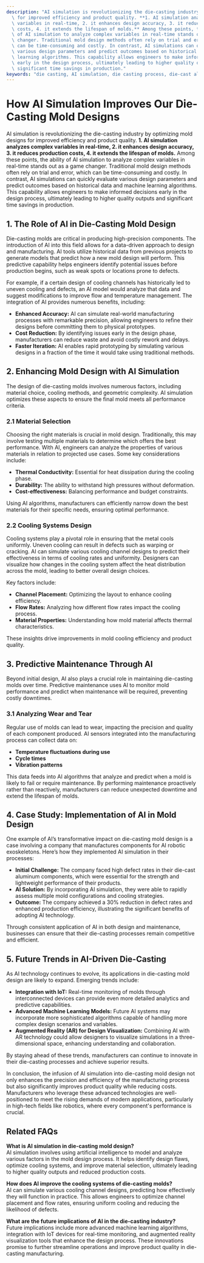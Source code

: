 ```yaml
---
description: "AI simulation is revolutionizing the die-casting industry by optimizing mold designs\
  \ for improved efficiency and product quality. **1. AI simulation analyzes complex\
  \ variables in real-time, 2. it enhances design accuracy, 3. it reduces production\
  \ costs, 4. it extends the lifespan of molds.** Among these points, the ability\
  \ of AI simulation to analyze complex variables in real-time stands out as a game\
  \ changer. Traditional mold design methods often rely on trial and error, which\
  \ can be time-consuming and costly. In contrast, AI simulations can quickly evaluate\
  \ various design parameters and predict outcomes based on historical data and machine\
  \ learning algorithms. This capability allows engineers to make informed decisions\
  \ early in the design process, ultimately leading to higher quality outputs and\
  \ significant time savings in production."
keywords: "die casting, AI simulation, die casting process, die-cast aluminum"
---
```

# How AI Simulation Improves Our Die-Casting Mold Designs

AI simulation is revolutionizing the die-casting industry by optimizing mold designs for improved efficiency and product quality. **1. AI simulation analyzes complex variables in real-time, 2. it enhances design accuracy, 3. it reduces production costs, 4. it extends the lifespan of molds.** Among these points, the ability of AI simulation to analyze complex variables in real-time stands out as a game changer. Traditional mold design methods often rely on trial and error, which can be time-consuming and costly. In contrast, AI simulations can quickly evaluate various design parameters and predict outcomes based on historical data and machine learning algorithms. This capability allows engineers to make informed decisions early in the design process, ultimately leading to higher quality outputs and significant time savings in production.

## **1. The Role of AI in Die-Casting Mold Design**

Die-casting molds are critical in producing high-precision components. The introduction of AI into this field allows for a data-driven approach to design and manufacturing. AI tools utilize historical data from previous projects to generate models that predict how a new mold design will perform. This predictive capability helps engineers identify potential issues before production begins, such as weak spots or locations prone to defects. 

For example, if a certain design of cooling channels has historically led to uneven cooling and defects, an AI model would analyze that data and suggest modifications to improve flow and temperature management. The integration of AI provides numerous benefits, including:

- **Enhanced Accuracy:** AI can simulate real-world manufacturing processes with remarkable precision, allowing engineers to refine their designs before committing them to physical prototypes.
- **Cost Reduction:** By identifying issues early in the design phase, manufacturers can reduce waste and avoid costly rework and delays.
- **Faster Iteration:** AI enables rapid prototyping by simulating various designs in a fraction of the time it would take using traditional methods.

## **2. Enhancing Mold Design with AI Simulation**

The design of die-casting molds involves numerous factors, including material choice, cooling methods, and geometric complexity. AI simulation optimizes these aspects to ensure the final mold meets all performance criteria. 

### **2.1 Material Selection**

Choosing the right materials is crucial in mold design. Traditionally, this may involve testing multiple materials to determine which offers the best performance. With AI, engineers can analyze the properties of various materials in relation to projected use cases. Some key considerations include:

- **Thermal Conductivity:** Essential for heat dissipation during the cooling phase.
- **Durability:** The ability to withstand high pressures without deformation.
- **Cost-effectiveness:** Balancing performance and budget constraints.

Using AI algorithms, manufacturers can efficiently narrow down the best materials for their specific needs, ensuring optimal performance.

### **2.2 Cooling Systems Design**

Cooling systems play a pivotal role in ensuring that the metal cools uniformly. Uneven cooling can result in defects such as warping or cracking. AI can simulate various cooling channel designs to predict their effectiveness in terms of cooling rates and uniformity. Designers can visualize how changes in the cooling system affect the heat distribution across the mold, leading to better overall design choices.

Key factors include:

- **Channel Placement:** Optimizing the layout to enhance cooling efficiency.
- **Flow Rates:** Analyzing how different flow rates impact the cooling process.
- **Material Properties:** Understanding how mold material affects thermal characteristics.

These insights drive improvements in mold cooling efficiency and product quality.

## **3. Predictive Maintenance Through AI**

Beyond initial design, AI also plays a crucial role in maintaining die-casting molds over time. Predictive maintenance uses AI to monitor mold performance and predict when maintenance will be required, preventing costly downtimes.

### **3.1 Analyzing Wear and Tear**

Regular use of molds can lead to wear, impacting the precision and quality of each component produced. AI sensors integrated into the manufacturing process can collect data on:

- **Temperature fluctuations during use**
- **Cycle times**
- **Vibration patterns**

This data feeds into AI algorithms that analyze and predict when a mold is likely to fail or require maintenance. By performing maintenance proactively rather than reactively, manufacturers can reduce unexpected downtime and extend the lifespan of molds.

## **4. Case Study: Implementation of AI in Mold Design**

One example of AI’s transformative impact on die-casting mold design is a case involving a company that manufactures components for AI robotic exoskeletons. Here’s how they implemented AI simulation in their processes:

- **Initial Challenge:** The company faced high defect rates in their die-cast aluminum components, which were essential for the strength and lightweight performance of their products.
- **AI Solution:** By incorporating AI simulation, they were able to rapidly assess multiple mold configurations and cooling strategies.
- **Outcome:** The company achieved a 30% reduction in defect rates and enhanced production efficiency, illustrating the significant benefits of adopting AI technology.

Through consistent application of AI in both design and maintenance, businesses can ensure that their die-casting processes remain competitive and efficient.

## **5. Future Trends in AI-Driven Die-Casting**

As AI technology continues to evolve, its applications in die-casting mold design are likely to expand. Emerging trends include:

- **Integration with IoT:** Real-time monitoring of molds through interconnected devices can provide even more detailed analytics and predictive capabilities.
- **Advanced Machine Learning Models:** Future AI systems may incorporate more sophisticated algorithms capable of handling more complex design scenarios and variables.
- **Augmented Reality (AR) for Design Visualization:** Combining AI with AR technology could allow designers to visualize simulations in a three-dimensional space, enhancing understanding and collaboration.

By staying ahead of these trends, manufacturers can continue to innovate in their die-casting processes and achieve superior results.

In conclusion, the infusion of AI simulation into die-casting mold design not only enhances the precision and efficiency of the manufacturing process but also significantly improves product quality while reducing costs. Manufacturers who leverage these advanced technologies are well-positioned to meet the rising demands of modern applications, particularly in high-tech fields like robotics, where every component's performance is crucial.

## Related FAQs

**What is AI simulation in die-casting mold design?**  
AI simulation involves using artificial intelligence to model and analyze various factors in the mold design process. It helps identify design flaws, optimize cooling systems, and improve material selection, ultimately leading to higher quality outputs and reduced production costs.

**How does AI improve the cooling systems of die-casting molds?**  
AI can simulate various cooling channel designs, predicting how effectively they will function in practice. This allows engineers to optimize channel placement and flow rates, ensuring uniform cooling and reducing the likelihood of defects.

**What are the future implications of AI in the die-casting industry?**  
Future implications include more advanced machine learning algorithms, integration with IoT devices for real-time monitoring, and augmented reality visualization tools that enhance the design process. These innovations promise to further streamline operations and improve product quality in die-casting manufacturing.
